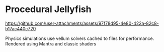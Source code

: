# Procedural Jellyfish

https://github.com/user-attachments/assets/97f78d95-4e80-422a-82c8-b17ac440c720

Physics simulations use vellum solvers cached to files for performance.
Rendered using Mantra and classic shaders
